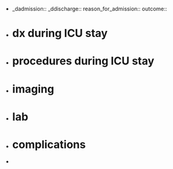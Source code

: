 - _dadmission::
  _ddischarge::
  reason_for_admission::
  outcome::
- # dx during ICU stay
- # procedures during ICU stay
- # imaging
- # lab
- # complications
-